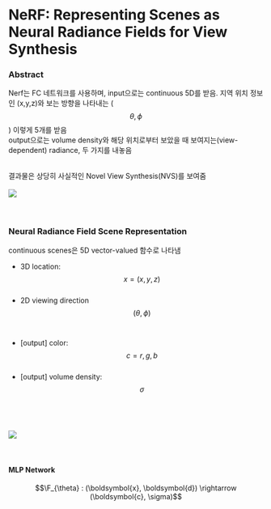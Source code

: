 # NeRF: Representing Scenes as Neural Radiance Fields for View Synthesis

### Abstract
Nerf는 FC 네트워크를 사용하며, input으로는 continuous 5D를 받음. 지역 위치 정보인 (x,y,z)와 보는 방향을 나타내는 ($$\theta, \phi$$) 이렇게 5개를 받음<br>
output으로는 volume density와 해당 위치로부터 보았을 때 보여지는(view-dependent) radiance, 두 가지를 내놓음<br><br>

결과물은 상당히 사실적인 Novel View Synthesis(NVS)를 보여줌<br><br>
![](https://kimjy99.github.io/assets/img/nerf/nerf-fig1.webp)<br><br><br>

### Neural Radiance Field Scene Representation

continuous scenes은 5D vector-valued 함수로 나타냄<br>
- 3D location: $${x} = (x,y,z)$$<br>
- 2D viewing direction $$(\theta, \phi)$$<br><br>
- [output] color: $${c} = {r,g,b}$$<br>
- [output] volume density: $$\sigma$$<br><br><br>

![](https://img1.daumcdn.net/thumb/R1280x0/?scode=mtistory2&fname=https%3A%2F%2Fblog.kakaocdn.net%2Fdna%2FbkbbeN%2FbtrJWMpVa6w%2FAAAAAAAAAAAAAAAAAAAAAGU_KSl7ElNSLVg7meiW6mk3fsXbrd932fxWiIpwOoyU%2Fimg.png%3Fcredential%3DyqXZFxpELC7KVnFOS48ylbz2pIh7yKj8%26expires%3D1751295599%26allow_ip%3D%26allow_referer%3D%26signature%3DXItb5muhF7UgAoiAeMqYnNVehhw%253D)<br><br><br>

#### MLP Network
$$\F_{\theta} : (\boldsymbol{x}, \boldsymbol{d}) \rightarrow (\boldsymbol{c}, \sigma)$$<br><br>


<br><br><br>
